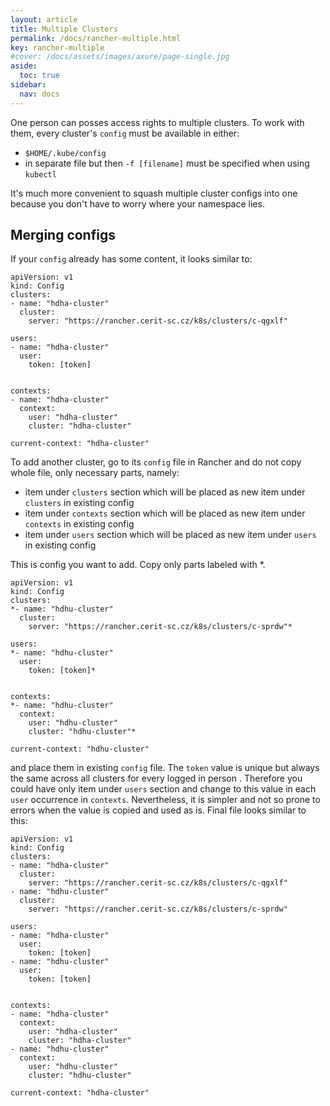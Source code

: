 ```yaml
---
layout: article
title: Multiple Clusters
permalink: /docs/rancher-multiple.html
key: rancher-multiple
#cover: /docs/assets/images/axure/page-single.jpg
aside:
  toc: true
sidebar:
  nav: docs
---
```


One person can posses access rights to multiple clusters. To work with them, every cluster's `config` must be available in either:
- `$HOME/.kube/config`
- in separate file but then `-f [filename]` must be specified when using `kubectl`

It's much more convenient to squash multiple cluster configs into one because you don't have to worry where your namespace lies. 

## Merging configs
If your `config` already has some content, it looks similar to:

```
apiVersion: v1
kind: Config
clusters:
- name: "hdha-cluster"
  cluster:
    server: "https://rancher.cerit-sc.cz/k8s/clusters/c-qgxlf"

users:
- name: "hdha-cluster"
  user:
    token: [token]


contexts:
- name: "hdha-cluster"
  context:
    user: "hdha-cluster"
    cluster: "hdha-cluster"

current-context: "hdha-cluster"
```

To add another cluster, go to its `config` file in Rancher and do not copy whole file, only necessary parts, namely:
- item under `clusters` section which will be placed as new item under `clusters` in existing config
- item under `contexts` section which will be placed as new item under `contexts` in existing config
- item under `users` section which will be placed as new item under `users` in existing config
 
This is config you want to add. Copy only parts labeled with *.
```
apiVersion: v1
kind: Config
clusters:
*- name: "hdhu-cluster"
  cluster:
    server: "https://rancher.cerit-sc.cz/k8s/clusters/c-sprdw"*

users:
*- name: "hdhu-cluster"
  user:
    token: [token]*


contexts:
*- name: "hdhu-cluster"
  context:
    user: "hdhu-cluster"
    cluster: "hdhu-cluster"*

current-context: "hdhu-cluster"
```

and place them in existing `config` file. The `token` value is unique but always the same across all clusters for every logged in person .
Therefore you could have only item under `users` section and change to this value in each `user` occurrence in `contexts`. Nevertheless, it is simpler and not so prone to errors when the value is copied and used as is.
Final file looks similar to this:

```
apiVersion: v1
kind: Config
clusters:
- name: "hdha-cluster"
  cluster:
    server: "https://rancher.cerit-sc.cz/k8s/clusters/c-qgxlf"
- name: "hdhu-cluster"
  cluster:
    server: "https://rancher.cerit-sc.cz/k8s/clusters/c-sprdw"

users:
- name: "hdha-cluster"
  user:
    token: [token]
- name: "hdhu-cluster"
  user:
    token: [token]


contexts:
- name: "hdha-cluster"
  context:
    user: "hdha-cluster"
    cluster: "hdha-cluster"
- name: "hdhu-cluster"
  context:
    user: "hdhu-cluster"
    cluster: "hdhu-cluster"

current-context: "hdha-cluster"
```
